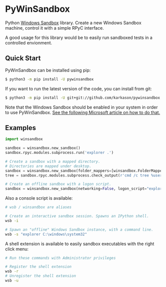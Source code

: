 # PyWinSandbox
Python [Windows Sandbox](https://techcommunity.microsoft.com/t5/windows-kernel-internals/windows-sandbox/ba-p/301849) library.
Create a new Windows Sandbox machine, control it with a simple RPyC interface.

A good usage for this library would be to easily run sandboxed tests in a controlled envionment.

Quick Start
------------

PyWinSandbox can be installed using pip:

```sh
$ python3 -m pip install -U pywinsandbox
```

If you want to run the latest version of the code, you can install from git:

```sh
$ python3 -m pip install -U git+git://github.com/karkason/pywinsandbox.git
```

Note that the Windows Sandbox should be enabled in your system in order to use PyWinSandbox. [See the following Microsoft article on how to do that.](https://techcommunity.microsoft.com/t5/windows-kernel-internals/windows-sandbox/ba-p/301849)

Examples
-------

```python
import winsandbox

sandbox = winsandbox.new_sandbox()
sandbox.rpyc.modules.subprocess.run('explorer .')

# Create a sandbox with a mapped directory.
# Directories are mapped under desktop.
sandbox = winsandbox.new_sandbox(folder_mappers=[winsandbox.FolderMapper(r'C:\users\public')])
tree = sandbox.rpyc.modules.subprocess.check_output(r'cmd /c tree %userprofile%\Desktop\public')

# Create an offline sandbox with a logon script.
sandbox = winsandbox.new_sandbox(networking=False, logon_script="explorer .")
```

Also a console script is available:

```sh
# wsb / winsandbox are aliases

# Create an interactive sandbox session. Spawns an IPython shell.
wsb -i

# Spawn an "offline" Windows Sandbox instance, with a command line.
wsb -s "explorer C:\windows\system32" 
```

A shell extension is available to easily sandbox executables with the right click menu:
```sh
# Run these commands with Administrator privileges

# Register the shell extension
wsb -r
# Unregister the shell extension
wsb -u
```